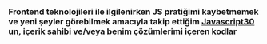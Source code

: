 ### Frontend teknolojileri ile ilgilenirken JS pratiğimi kaybetmemek ve yeni şeyler görebilmek amacıyla takip ettiğim [Javascript30](JavaScript30.com) un, içerik sahibi ve/veya benim çözümlerimi içeren kodlar
